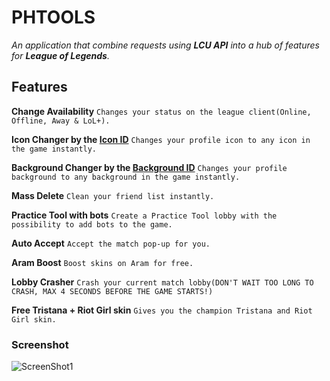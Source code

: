 # PHTOOLS
*An application that combine requests using **LCU API** into a hub of features for **League of Legends**.*

## Features
**Change Availability**
```Changes your status on the league client(Online, Offline, Away & LoL+).```

**Icon Changer by the [Icon ID](https://raw.communitydragon.org/latest/plugins/rcp-be-lol-game-data/global/default/v1/profile-icons/)**
```Changes your profile icon to any icon in the game instantly.```

**Background Changer by the [Background ID](https://raw.communitydragon.org/latest/plugins/rcp-be-lol-game-data/global/default/v1/champion-splashes/)**
```Changes your profile background to any background in the game instantly.```

**Mass Delete**
```Clean your friend list instantly.```
        
**Practice Tool with bots**
```Create a Practice Tool lobby with the possibility to add bots to the game.```

**Auto Accept**
```Accept the match pop-up for you.```

**Aram Boost**
```Boost skins on Aram for free.```

**Lobby Crasher**
```Crash your current match lobby(DON'T WAIT TOO LONG TO CRASH, MAX 4 SECONDS BEFORE THE GAME STARTS!)```

**Free Tristana + Riot Girl skin**
```Gives you the champion Tristana and Riot Girl skin.```

### Screenshot
![ScreenShot1](https://i.imgur.com/tHEzxiz.png)
